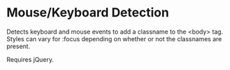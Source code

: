 Mouse/Keyboard Detection
========================

Detects keyboard and mouse events to add a classname to the &lt;body> tag. Styles can vary for :focus depending on whether or not the classnames are present.

Requires jQuery.
